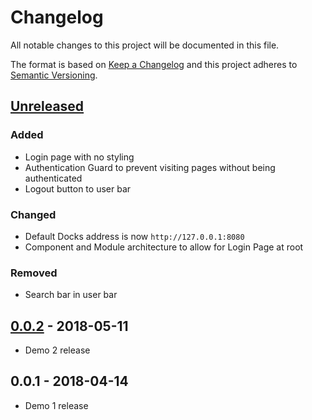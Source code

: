 # Changelog
All notable changes to this project will be documented in this file.

The format is based on [Keep a Changelog](http://keepachangelog.com/en/1.0.0/)
and this project adheres to [Semantic Versioning](http://semver.org/spec/v2.0.0.html).

## [Unreleased]
### Added
- Login page with no styling
- Authentication Guard to prevent visiting pages without being authenticated
- Logout button to user bar

### Changed
- Default Docks address is now `http://127.0.0.1:8080`
- Component and Module architecture to allow for Login Page at root

### Removed
- Search bar in user bar


## [0.0.2] - 2018-05-11
- Demo 2 release

## 0.0.1 - 2018-04-14
- Demo 1 release

[Unreleased]: https://github.com/TripleParity/docks-ui/compare/0.0.2...HEAD
[0.0.2]: https://github.com/TripleParity/docks-ui/compare/0.0.1...0.0.2